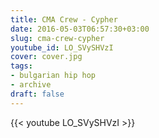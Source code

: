 ```yaml
---
title: CMA Crew - Cypher
date: 2016-05-03T06:57:30+03:00
slug: cma-crew-cypher
youtube_id: LO_SVySHVzI
cover: cover.jpg
tags:
- bulgarian hip hop
- archive
draft: false
---
```


{{< youtube LO_SVySHVzI >}}
